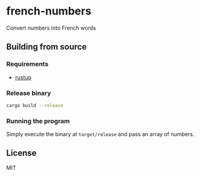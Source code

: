 # french-numbers

Convert numbers into French words

## Building from source

### Requirements
- [rustup](https://rustup.rs/)

### Release binary

```bash
cargo build --release
```

### Running the program

Simply execute the binary at `target/release` and pass an array of numbers.

## License
MIT
